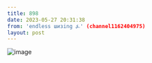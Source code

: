 ```yaml
---
title: 898
date: 2023-05-27 20:31:38
from: 'endless шизing ⍼' (channel1162404975)
layout: post
---
```


![image](photos/photo_53@27-05-2023_20-31-38.jpg)


